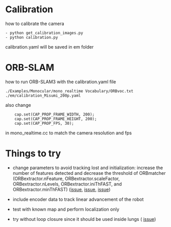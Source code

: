 # Calibration
how to calibrate the camera
```
- python get_calibration_images.py
- python calibration.py
```
calibration.yaml will be saved in em folder


# ORB-SLAM
how to run ORB-SLAM3 with the calibration.yaml file
```
./Examples/Monocular/mono_realtime Vocabulary/ORBvoc.txt ./em/calibration_Misumi_200p.yaml
```

also change 
```
    cap.set(CAP_PROP_FRAME_WIDTH, 200); 
    cap.set(CAP_PROP_FRAME_HEIGHT, 200);
    cap.set(CAP_PROP_FPS, 30); 
```
in mono_realtime.cc to match the camera resolution and fps

# Things to try
- change parameters to avoid tracking lost and initialization: 
increase the number of features detected and decrease the threshold of ORBmatcher (ORBextractor.nFeature, ORBextractor.scaleFactor, ORBextractor.nLevels, ORBextractor.iniThFAST, and ORBextractor.minThFAST) ([issue](https://github.com/UZ-SLAMLab/ORB_SLAM3/issues/863), [issue](https://github.com/UZ-SLAMLab/ORB_SLAM3/issues/757), [issue](https://github.com/UZ-SLAMLab/ORB_SLAM3/issues/736))

- include encoder data to track linear advancement of the robot

- test with known map and perform localization only

- try without loop closure since it should be used inside lungs ( [issue](https://github.com/UZ-SLAMLab/ORB_SLAM3/issues/802))